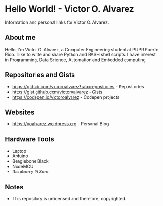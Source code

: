 # Hello World! - Victor O. Alvarez
Information and personal links for Victor O. Alvarez.
## About me
Hello, I'm Victor O. Alvarez, a Computer Engineering student at PUPR Puerto Rico. I like to write and share Python and BASH shell scripts. I have interest in Programming, Data Science, Automation and Embedded computing.
## Repositories and Gists
- https://github.com/victoroalvarez?tab=repositories - Repositories
- https://gist.github.com/victoroalvarez - Gists
- https://codepen.io/victoroalvarez - Codepen projects
## Websites
- https://voalvarez.wordpress.org - Personal Blog
## Hardware Tools
- Laptop
- Arduino
- Beaglebone Black
- NodeMCU
- Raspberry Pi Zero
## Notes
- This repository is unlicensed and therefore, copyrighted.
